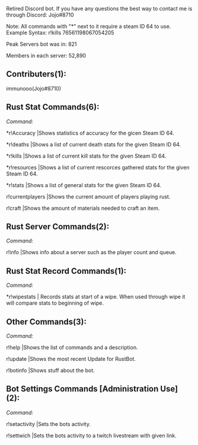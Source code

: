 Retired Discord bot. If you have any questions the best way to contact me is through Discord: Jojo#8710

Note: All commands with "\*" next to it require a steam ID 64 to use. Example Syntax: r!kills 76561198067054205

Peak Servers bot was in: 821

Members in each server: 52,890

Contributers(1):
----------------------

immunooo(Jojo#8710)

Rust Stat Commands(6):
----------------------

_Command:_

\*r!Accuracy      |Shows statistics of accuracy for the gicen Steam ID 64.

\*r!deaths       |Shows a list of current death stats for the given Steam ID 64.


\*r!kills        |Shows a list of current kill stats for the given Steam ID 64.

\*r!resources    |Shows a list of current rescorces gathered stats for the given Steam ID 64.

\*r!stats        |Shows a list of general stats for the given Steam ID 64.

r!currentplayers |Shows the current amount of players playing rust.

r!craft          |Shows the amount of materials needed to craft an item. 

Rust Server Commands(2):
------------------------

_Command:_

r!info         |Shows info about a server such as the player count and queue.

Rust Stat Record Commands(1):
-----------------------------

_Command:_

\*r!wipestats  | Records stats at start of a wipe. When used through wipe it will compare stats to beginning of wipe.

Other Commands(3):
------------------

_Command:_

r!help    |Shows the list of commands and a description.

r!update |Shows the most recent Update for RustBot.

r!botinfo   |Shows stuff about the bot.

Bot Settings Commands [Administration Use] (2):
------------------

_Command:_

r!setactivity    |Sets the bots activity.

r!settwich |Sets the bots activity to a twitch livestream with given link.

